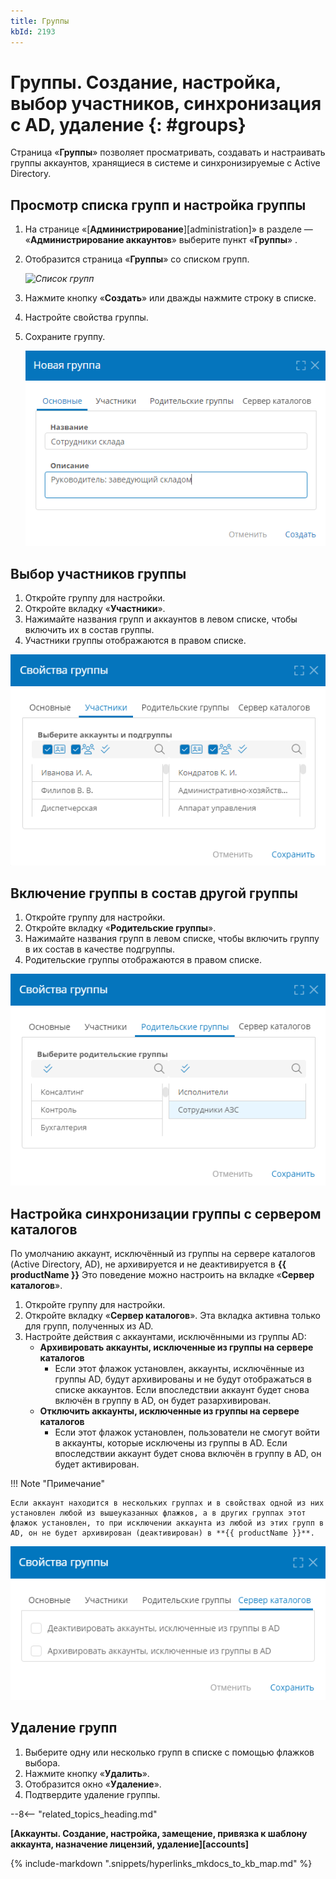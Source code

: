 ```yaml
---
title: Группы
kbId: 2193
---
```


# Группы. Создание, настройка, выбор участников, синхронизация с AD, удаление {: #groups}

Страница «**Группы**» позволяет просматривать, создавать и настраивать группы аккаунтов, хранящиеся в системе и синхронизируемые с Active Directory.

## Просмотр списка групп и настройка группы

1. На странице «[**Администрирование**][administration]» в разделе — «**Администрирование аккаунтов**» выберите пункт «**Группы**» <i class="fa-light  fa-users"></i>.
2. Отобразится страница «**Группы**» со списком групп.

    _![Список групп](img/groups_page.png)_

3. Нажмите кнопку «**Создать**» или дважды нажмите строку в списке.
4. Настройте свойства группы.
5. Сохраните группу.

    _![Настройка группы](img/new_group.png)_

## Выбор участников группы

1. Откройте группу для настройки.
2. Откройте вкладку «**Участники**».
3. Нажимайте названия групп и аккаунтов в левом списке, чтобы включить их в состав группы.
4. Участники группы отображаются в правом списке.

_![Выбор участников группы](img/groups_member_selection.png)_

## Включение группы в состав другой группы

1. Откройте группу для настройки.
2. Откройте вкладку «**Родительские группы**».
3. Нажимайте названия групп в левом списке, чтобы включить группу в их состав в качестве подгруппы.
4. Родительские группы отображаются в правом списке.

_![Выбор родительских групп](img/groups_parent_selection.png)_

## Настройка синхронизации группы с сервером каталогов

По умолчанию аккаунт, исключённый из группы на сервере каталогов (Active Directory, AD), не архивируется и не деактивируется в **{{ productName }}** Это поведение можно настроить на вкладке «**Сервер каталогов**».

1. Откройте группу для настройки.
2. Откройте вкладку «**Сервер каталогов**». Эта вкладка активна только для групп, полученных из AD.
3. Настройте действия с аккаунтами, исключёнными из группы AD:
	- **Архивировать аккаунты, исключенные из группы на сервере каталогов**
		- Если этот флажок установлен, аккаунты, исключённые из группы AD, будут архивированы и не будут отображаться в списке аккаунтов. Если впоследствии аккаунт будет снова включён в группу в AD, он будет разархивирован.
	- **Отключить аккаунты, исключенные из группы на сервере каталогов**
		- Если этот флажок установлен, пользователи не смогут войти в аккаунты, которые исключены из группы в AD. Если впоследствии аккаунт будет снова включён в группу в AD, он будет активирован.

!!! Note "Примечание"

    Если аккаунт находится в нескольких группах и в свойствах одной из них установлен любой из вышеуказанных флажков, а в других группах этот флажок установлен, то при исключении аккаунта из любой из этих групп в AD, он не будет архивирован (деактивирован) в **{{ productName }}**.

_![Настройка синхронизации группы с сервером каталогов](img/groups_active_directory.png)_

## Удаление групп

1. Выберите одну или несколько групп в списке с помощью флажков выбора.
2. Нажмите кнопку «**Удалить**».
3. Отобразится окно «**Удаление**».
4. Подтвердите удаление группы.

--8<-- "related_topics_heading.md"

**[Аккаунты. Создание, настройка, замещение, привязка к шаблону аккаунта, назначение лицензий, удаление][accounts]**

{%
include-markdown ".snippets/hyperlinks_mkdocs_to_kb_map.md"
%}